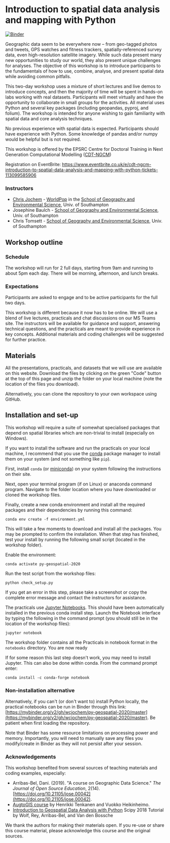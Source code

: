# Introduction to spatial data analysis and mapping with Python

[![Binder](https://mybinder.org/badge_logo.svg)](https://mybinder.org/v2/gh/wcjochem/py-geospatial-2020/master)

Geographic data seem to be everywhere now – from geo-tagged photos and tweets, GPS watches and fitness trackers, spatially-referenced survey data, even high-resolution satellite imagery. While such data present many new opportunities to study our world, they also present unique challenges for analyses. The objective of this workshop is to introduce participants to the fundamentals of how to use, combine, analyse, and present spatial data while avoiding common pitfalls.

This two-day workshop uses a mixture of short lectures and live demos to introduce concepts, and then the majority of time will be spent in hands-on labs working with real datasets. Participants will meet virtually and have the opportunity to collaborate in small groups for the activities. All material uses Python and several key packages (including geopandas, pyproj, and folium). The workshop is intended for anyone wishing to gain familiarity with spatial data and core analysis techniques.

No previous experience with spatial data is expected. Participants should have experience with Python. Some knowledge of pandas and/or numpy would be helpful but is not required. 

This workshop is offered by the EPSRC Centre for Doctoral Training in Next Generation Computational Modelling ([CDT-NGCM](http://www.ngcm.soton.ac.uk/))

Registration on EventBrite: https://www.eventbrite.co.uk/e/cdt-ngcm-introduction-to-spatial-data-analysis-and-mapping-with-python-tickets-113099585906

### Instructors
* [Chris Jochem](https://www.wcjochem.com) - [WorldPop](https://www.worldpop.org) in the [School of Geography and Environmental Science](https://www.southampton.ac.uk/geography), Univ. of Southampton
* Josephine Baulch - [School of Geography and Environmental Science](https://www.southampton.ac.uk/geography/postgraduate/research_students/jb7e16.page), Univ. of Southampton
* Chris Tomsett - [School of Geography and Environmental Science](https://www.southampton.ac.uk/geography/postgraduate/research_students/ct9g13.page), Univ. of Southampton

## Workshop outline

### Schedule
The workshop will run for 2 full days, starting from 9am and running to about 5pm each day. There will be morning, afternoon, and lunch breaks.

### Expectations
Participants are asked to engage and to be active participants for the full two days. 

This workshop is different because it now has to be online. We will use a blend of live lectures, practicals and chat discussions on our MS Teams site. The instructors will be available for guidance and support, answering technical questions, and the practicals are meant to provide experience in key concepts. Additional materials and coding challenges will be suggested for further practice.

## Materials
All the presentations, practicals, and datasets that we will use are available on this website. Download the files by clicking on the green "Code" button at the top of this page and unzip the folder on your local machine (note the location of the files you download). 

Alternatively, you can clone the repository to your own workspace using GitHub.

## Installation and set-up
This workshop will require a suite of somewhat specialised packages that depend on spatial libraries which are non-trivial to install (especially on Windows). 

If you want to install the software and run the practicals on your local machine, I recommend that you use the [conda](https://docs.conda.io/projects/conda/en/latest/index.html) package manager to install them on your system (and not something like `pip`).

First, install `conda` (or [miniconda](https://docs.conda.io/en/latest/miniconda.html)) on your system following the instructions on their site. 

Next, open your terminal program (if on Linux) or anaconda command program. Navigate to the folder location where you have downloaded or cloned the workshop files. 

Finally, create a new conda environment and install all the required packages and their dependencies by running this command:

```
conda env create -f environment.yml 
```

This will take a few moments to download and install all the packages. You may be prompted to confirm the installation. When that step has finished, test your install by running the following small script (located in the workshop folder).

Enable the environment:

```
conda activate py-geospatial-2020
```

Run the test script from the workshop files:

```
python check_setup.py
```

If you get an error in this step, please take a screenshot or copy the complete error message and contact the instructors for assistance.

The practicals use [Jupyter Notebooks](https://jupyter.org/index.html). This should have been automatically installed in the previous conda install step. Launch the Notebook interface by typing the following in the command prompt (you should still be in the location of the workshop files):

```
jupyter notebook
```

The workshop folder contains all the Practicals in notebook format in the `notebooks` directory. You are now ready 

If for some reason this last step doesn't work, you may need to install Jupyter. This can also be done within conda. From the command prompt enter:

```
conda install -c conda-forge notebook
```

### Non-installation alternative 
Alternatively, if you can't (or don't want to) install Python locally, the practical notebooks can be run in Binder through this link: [https://mybinder.org/v2/gh/wcjochem/py-geospatial-2020/master](https://mybinder.org/v2/gh/wcjochem/py-geospatial-2020/master). Be patient when first loading the repository.

Note that Binder has some resource limitations on processing power and memory. Importantly, you will need to manually save any files you modify/create in Binder as they will not persist after your session.

### Acknowledgements
This workshop benefited from several sources of teaching materials and coding examples, especially:
* Arribas-Bel, Dani. (2019). "A course on Geographic Data Science." *The Journal of Open Source Education*, 2(14). [https://doi.org/10.21105/jose.00042](https://doi.org/10.21105/jose.00042).
* [AugtoGIS course](https://automating-gis-processes.github.io/site/#) by Henrikki Tenkanen and Vuokko Heikinheimo. 
* [Introduction to Geospatial Data Analysis with Python](https://github.com/geopandas/scipy2018-geospatial-data) Scipy 2018 Tutorial by Wolf, Rey, Arribas-Bel, and Van den Bossche

We thank the authors for making their materials open. If you re-use or share this course material, please acknowledge this course and the original sources.


